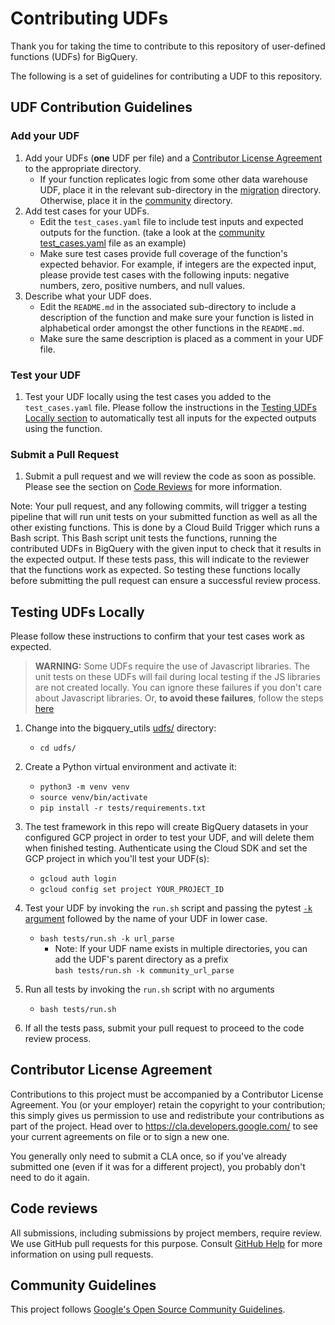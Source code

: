 # Contributing UDFs

Thank you for taking the time to contribute to this repository of user-defined
functions (UDFs) for BigQuery.

The following is a set of guidelines for contributing a UDF to this repository.

## UDF Contribution Guidelines

### Add your UDF

1.  Add your UDFs (**one** UDF per file) and a
    [Contributor License Agreement](#contributor-license-agreement) to the
    appropriate directory.
    *   If your function replicates logic from some other data warehouse UDF,
        place it in the relevant sub-directory in the
        [migration](/udfs/migration) directory. Otherwise, place it in the
        [community](/udfs/community) directory.
1.  Add test cases for your UDFs.
    *   Edit the `test_cases.yaml` file to include test inputs and expected
        outputs for the function. (take a look at the
        [community test_cases.yaml](community/test_cases.yaml) file as an
        example)
    *   Make sure test cases provide full coverage of the function's expected
        behavior. For example, if integers are the expected input, please
        provide test cases with the following inputs: negative numbers, zero,
        positive numbers, and null values.
1.  Describe what your UDF does.
    *   Edit the `README.md` in the associated sub-directory to include a
        description of the function and make sure your function is listed in
        alphabetical order amongst the other functions in the `README.md`.
    *   Make sure the same description is placed as a comment in your UDF file.

### Test your UDF

1.  Test your UDF locally using the test cases you added to the
    `test_cases.yaml` file. Please follow the instructions in the
    [Testing UDFs Locally section](#testing-udfs-locally) to automatically test
    all inputs for the expected outputs using the function.

### Submit a Pull Request

1.  Submit a pull request and we will review the code as soon as possible.
    Please see the section on [Code Reviews](#code-reviews) for more
    information.

Note: Your pull request, and any following commits, will trigger a testing
pipeline that will run unit tests on your submitted function as well as all the
other existing functions. This is done by a Cloud Build Trigger which runs a
Bash script. This Bash script unit tests the functions, running the contributed
UDFs in BigQuery with the given input to check that it results in the expected
output. If these tests pass, this will indicate to the reviewer that the
functions work as expected. So testing these functions locally before submitting
the pull request can ensure a successful review process.

## Testing UDFs Locally

Please follow these instructions to confirm that your test cases work as
expected.

> **WARNING:** Some UDFs require the use of Javascript libraries. The unit tests on 
> these UDFs will fail during local testing if the JS libraries are not 
> created locally. You can ignore these failures if you don't care about Javascript libraries. 
> Or, **to avoid these failures**, follow the steps [here](js_libs/README.md#testing-js_libs-locally)

1.  Change into the bigquery_utils [udfs/](./) directory:
    *   `cd udfs/`

1.  Create a Python virtual environment and activate it:

    *   `python3 -m venv venv`
    *   `source venv/bin/activate`
    *   `pip install -r tests/requirements.txt`

1.  The test framework in this repo will create BigQuery datasets in your
    configured GCP project in order to test your UDF, and will delete them when
    finished testing. Authenticate using the Cloud SDK and set the GCP project
    in which you'll test your UDF(s):

    *   `gcloud auth login`
    *   `gcloud config set project YOUR_PROJECT_ID`

1.  Test your UDF by invoking the `run.sh` script and passing the pytest 
    [`-k` argument](https://docs.pytest.org/en/stable/example/markers.html#using-k-expr-to-select-tests-based-on-their-name)
    followed by the name of your UDF in lower case.

    *   `bash tests/run.sh -k url_parse`
        *   Note: If your UDF name exists in multiple directories, you can add
            the UDF's parent directory as a prefix \
            `bash tests/run.sh -k community_url_parse`

1.  Run all tests by invoking the `run.sh` script with no arguments

    *   `bash tests/run.sh`

1.  If all the tests pass, submit your pull request to proceed to the code
    review process.

## Contributor License Agreement

Contributions to this project must be accompanied by a Contributor License
Agreement. You (or your employer) retain the copyright to your contribution;
this simply gives us permission to use and redistribute your contributions as
part of the project. Head over to <https://cla.developers.google.com/> to see
your current agreements on file or to sign a new one.

You generally only need to submit a CLA once, so if you've already submitted one
(even if it was for a different project), you probably don't need to do it
again.

## Code reviews

All submissions, including submissions by project members, require review. We
use GitHub pull requests for this purpose. Consult
[GitHub Help](https://help.github.com/articles/about-pull-requests/) for more
information on using pull requests.

## Community Guidelines

This project follows
[Google's Open Source Community Guidelines](https://opensource.google.com/conduct/).
